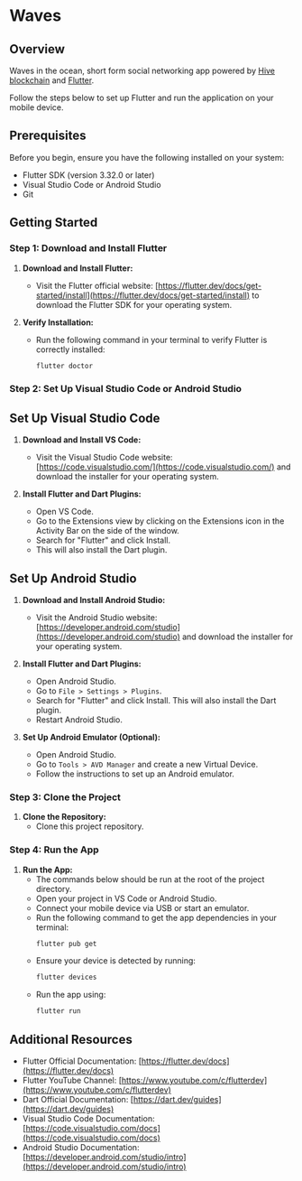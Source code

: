# Waves

## Overview
Waves in the ocean, short form social networking app powered by [Hive blockchain](https://hive.io) and [Flutter](https://flutter.dev).

Follow the steps below to set up Flutter and run the application on your mobile device.

## Prerequisites

Before you begin, ensure you have the following installed on your system:
- Flutter SDK (version 3.32.0 or later)
- Visual Studio Code or Android Studio
- Git

## Getting Started

### Step 1: Download and Install Flutter

1. **Download and Install Flutter:**
   - Visit the Flutter official website: [https://flutter.dev/docs/get-started/install](https://flutter.dev/docs/get-started/install) to download the Flutter SDK for your operating system.
   
2. **Verify Installation:**
   - Run the following command in your terminal to verify Flutter is correctly installed:
     ```bash
     flutter doctor
     ```

### Step 2: Set Up Visual Studio Code or Android Studio

## Set Up Visual Studio Code

1. **Download and Install VS Code:**
   - Visit the Visual Studio Code website: [https://code.visualstudio.com/](https://code.visualstudio.com/) and download the installer for your operating system.

2. **Install Flutter and Dart Plugins:**
   - Open VS Code.
   - Go to the Extensions view by clicking on the Extensions icon in the Activity Bar on the side of the window.
   - Search for "Flutter" and click Install.
   - This will also install the Dart plugin.

## Set Up Android Studio 

1. **Download and Install Android Studio:**
   - Visit the Android Studio website: [https://developer.android.com/studio](https://developer.android.com/studio) and download the installer for your operating system.

2. **Install Flutter and Dart Plugins:**
   - Open Android Studio.
   - Go to `File > Settings > Plugins`.
   - Search for "Flutter" and click Install. This will also install the Dart plugin.
   - Restart Android Studio.

3. **Set Up Android Emulator (Optional):**
   - Open Android Studio.
   - Go to `Tools > AVD Manager` and create a new Virtual Device.
   - Follow the instructions to set up an Android emulator.

### Step 3: Clone the Project

1. **Clone the Repository:**
   - Clone this project repository.
 

### Step 4: Run the App

1. **Run the App:**
   - The commands below should be run at the root of the project directory.
   - Open your project in VS Code or Android Studio.
   - Connect your mobile device via USB or start an emulator.
   - Run the following command to get the app dependencies in your terminal:
     ```bash
     flutter pub get
     ```
   - Ensure your device is detected by running:
     ```bash
     flutter devices
     ```
   - Run the app using:
     ```bash
     flutter run
     ```

## Additional Resources

- Flutter Official Documentation: [https://flutter.dev/docs](https://flutter.dev/docs)
- Flutter YouTube Channel: [https://www.youtube.com/c/flutterdev](https://www.youtube.com/c/flutterdev)
- Dart Official Documentation: [https://dart.dev/guides](https://dart.dev/guides)
- Visual Studio Code Documentation: [https://code.visualstudio.com/docs](https://code.visualstudio.com/docs)
- Android Studio Documentation: [https://developer.android.com/studio/intro](https://developer.android.com/studio/intro)

